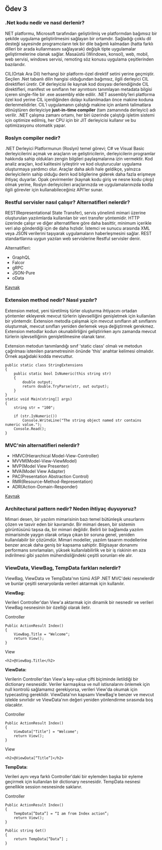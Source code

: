 ## **Ödev 3**
### **.Net kodu nedir ve nasıl derlenir?**
NET platformu, Microsoft tarafından geliştirilmiş ve platformdan bağımsız bir şekilde
uygulama geliştirilmesini sağlayan bir ortamdır. Sağladığı çoklu dil desteği sayesinde
programcıların tek bir dile bağımlı kalmadan (hatta farklı dilleri bir arada kullanmasını
sağlayarak) değişik tipte uygulamalar geliştirmelerine olanak sağlar. Masaüstü (Windows, konsol), web, mobil, web servisi, windows servisi, remoting söz konusu uygulama
çeşitlerinden bazılarıdır.

CIL(Ortak Ara Dil) herhangi bir platform-özel direktif setini yerine geçmiştir. Seçilen .Net tabanlı dilin hangisi olduğundan bağımsız, ilgili derleyici CIL direktifleri üretir. C# derleyicisi ile kaynak kod dosyası derlendiğinde CIL direktifleri, manifest ve sınıfların her ayrıntısını tanımlayan metadata bilgisi içeren single-file bir .exe assembly elde edilir.  .NET assembly’leri platforma
özel kod yerine CIL içerdiğinden dolayı kullanılmadan önce makine koduna
derlenmelidirler. CIL’i uygulamanın çalıştığı makine için anlamlı talimatlara dönüştüren
derleyiciye **just-in-time compiler** (tam zamanında derleyici) adı verilir.  .NET çalışma zamanı ortamı, her biri üzerinde çalıştığı
işletim sistemi için optimize edilmiş, her CPU için bir JIT derleyicisi kullanır ve bu
optimizasyonu otomatik yapar.

### **Roslyn compiler nedir?**
.NET Derleyici Platformunun (Roslyn) temel görevi; C# ve Visual Basic derleyicilerini açmak ve araçların ve geliştiricilerin, derleyicilerin programlar hakkında sahip oldukları zengin bilgileri paylaşmalarına izin vermektir. Kod analiz araçları, kod kalitesini iyileştirir ve kod oluşturucular uygulama oluşturmaya yardımcı olur. Araçlar daha akıllı hale geldikçe, yalnızca derleyicilerin sahip olduğu derin kod bilgilerine giderek daha fazla erişmeye ihtiyaç duyarlar. Opak çevirmenler (kaynak kodu giriş ve nesne kodu çıkışı) olmak yerine, Roslyn derleyicileri araçlarınızda ve uygulamalarınızda kodla ilgili görevler için kullanabileceğiniz API'ler sunar.

### **Restful servisler nasıl çalışır? Alternatifleri nelerdir?**
REST(Representational State Transfer), servis yönelimli mimari üzerine oluşturulan yazılımlarda kullanılan bir veri transfer yöntemidir. HTTP üzerinde çalışır ve diğer alternatiflere göre daha basittir, minimum içerikle veri alıp gönderdiği için de daha hızlıdır. İstemci ve sunucu arasında XML veya JSON verilerini taşıyarak uygulamaların haberleşmesini sağlar. REST standartlarına uygun yazılan web servislerine Restful servisler denir.

Alternatifleri:
- GraphQL
- Falcor
- gRPC
- JSON-Pure
- oData

[Kaynak](https://leapgraph.com/rest-api-alternatives)

### **Extension method nedir? Nasıl yazılır?**
Extension metod, yeni türetilmiş türler oluşturma ihtiyacını ortadan yöntemler ekleyerek mevcut türlerin işlevselliğini genişletmek için kullanılan bir yöntemdir. Extension metodla çalışmak için mevcut sınıfların alt sınıflarını oluşturmak, mevcut sınıfları yeniden derlemek veya değiştirmek gerekmez. Extension metodlar kodun okunabilirliğini geliştirirken aynı zamanda mevcut türlerin işlevselliğinin genişletilmesine olanak tanır.

Extension metodun tanımlandığı sınıf 'static class' olmalı ve metodun çağrılması istenilen parametresinin önünde 'this' anahtar kelimesi olmalıdır. Örnek aşağıdaki kodda mevcuttur.

```
public static class StringExtensions
{
    public static bool IsNumeric(this string str)
    {
        double output;
        return double.TryParse(str, out output);
    }
}
static void Main(string[] args)
{
    string str = "100";

    if (str.IsNumeric())
        Console.WriteLine("The string object named str contains numeric value.");
    Console.Read();
}
```
### **MVC'nin alternatifleri nelerdir?**
- HMVC(Hierarchical Model-View-Controller)
- MVVM(Model-View-ViewModel)
- MVP(Model View Presenter)
- MVA(Model View Adapter)
- PAC(Presentation Abstraction Control)
- RMR(Resource-Method-Representation)
- ADR(Action-Domain-Responder)

[Kaynak](https://blog.ircmaxell.com/2014/11/alternatives-to-mvc.html)

### **Architectural pattern nedir? Neden ihtiyaç duyuyoruz?**
Mimari desen, bir yazılım mimarisinin bazı temel bütünleşik unsurlarını çözen ve tasvir eden bir kavramdır. Bir mimari desen, bir sistemin görüntüsünü taşısa da, bir mimari değildir. Belirli bir bağlamda yazılım mimarisinde yaygın olarak ortaya çıkan bir soruna genel, yeniden kullanılabilir bir çözümdür. Mimari modeller, yazılım tasarım modellerine benzer ancak daha geniş bir kapsama sahiptir. Bilgisayar donanımı performans sınırlamaları, yüksek kullanılabilirlik ve bir iş riskinin en aza indirilmesi gibi yazılım mühendisliğindeki çeşitli sorunları ele alır.

### **ViewData, ViewBag, TempData farkları nelerdir?**
ViewBag, ViewData ve TempData'nın tümü ASP .NET MVC'deki nesnelerdir ve bunlar çeşitli senaryolarda verileri aktarmak için kullanılır.

**ViewBag:**

Verileri Controller'dan View'a aktarmak için dinamik bir nesnedir ve verileri ViewBag nesnesinin bir özelliği olarak iletir.

Controller
```
Public ActionResult Index()  
{  
    ViewBag.Title = "Welcome";  
    return View();  
}  
```
View
```
<h2>@ViewBag.Title</h2> 
```
**ViewData:**

Verilerin Controller'dan View'a key-value çifti biçiminde iletildiği bir dictionary nesnesidir. Veriler karmaşıksa ve null istisnalarını önlemek için null kontrolü sağlamamız gerekiyorsa, verileri View'da okumak için typecasting gereklidir. ViewData'nın kapsamı ViewBag'e benzer ve mevcut istekle sınırlıdır ve ViewData'nın değeri yeniden yönlendirme sırasında boş olacaktır.

Controller
```
Public ActionResult Index()  
{  
    ViewData["Title"] = "Welcome";  
    return View();  
}  
```
View
```
<h2>@ViewData[“Title”]</h2> 
```
**TempData:**

Verileri aynı veya farklı Controller'daki bir eylemden başka bir eyleme geçirmek için kullanılan bir dictionary nesnesidir. TempData nesnesi genellikle session nesnesinde saklanır.

Controller
```
Public ActionResult Index()  
{  
    TempData[”Data”] = “I am from Index action”;  
    return View();  
}  

Public string Get()  
{  
    return TempData[”Data”] ;  
}  
```
